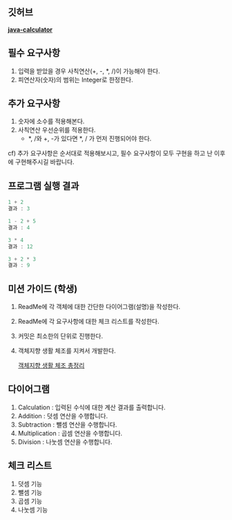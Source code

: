 ## 깃허브

**[java-calculator](https://github.com/programmers-lecture/java-calculator)**

## 필수 요구사항

1. 입력을 받았을 경우 사칙연산(+, -, *, /)이 가능해야 한다.
2. 피연산자(숫자)의 범위는 Integer로 한정한다.

## 추가 요구사항
1. 숫자에 소수를 적용해본다.
2. 사칙연산 우선순위를 적용한다.
    - *, /와 +, -가 있다면 *, / 가 먼저 진행되어야 한다.

cf) 추가 요구사항은 순서대로 적용해보시고, 필수 요구사항이 모두 구현을 하고 난 이후에 구현해주시길 바랍니다. 

## 프로그램 실행 결과

```jsx
1 + 2
결과 : 3

1 - 2 + 5
결과 : 4

3 * 4
결과 : 12

3 + 2 * 3
결과 : 9
```

## 미션 가이드 (학생)

1. ReadMe에 각 객체에 대한 간단한 다이어그램(설명)을 작성한다.
2. ReadMe에 각 요구사항에 대한 체크 리스트를 작성한다.
3. 커밋은 최소한의 단위로 진행한다.
4. 객체지향 생활 체조를 지켜서 개발한다.
    
    [객체지향 생활 체조 총정리](https://developerfarm.wordpress.com/2012/02/03/object_calisthenics_summary/)
    

## 다이어그램
1. Calculation : 입력된 수식에 대한 계산 결과를 출력합니다.
2. Addition : 덧셈 연산을 수행합니다.
3. Subtraction : 뺄셈 연산을 수행합니다.
4. Multiplication : 곱셈 연산을 수행합니다.
5. Division : 나눗셈 연산을 수행합니다.

## 체크 리스트
1. 덧셈 기능
2. 뺄셈 기능
3. 곱셈 기능
4. 나눗셈 기능
